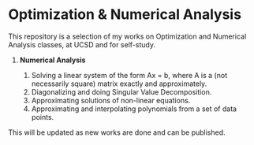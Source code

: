 # Optimization & Numerical Analysis

This repository is a selection of my works on Optimization and Numerical Analysis classes, at UCSD and for self-study.

1. __Numerical Analysis__

    1. Solving a linear system of the form Ax = b, where A is a (not necessarily square) matrix exactly and approximately.
    2. Diagonalizing and doing Singular Value Decomposition.
    3. Approximating solutions of non-linear equations.
    4. Approximating and interpolating polynomials from a set of data points.

This will be updated as new works are done and can be published.



